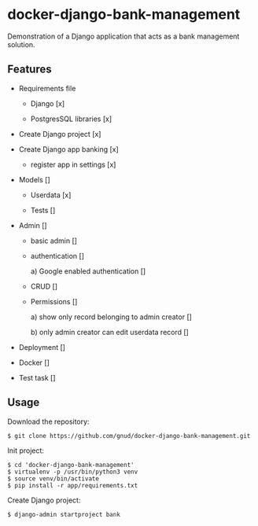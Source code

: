 # docker-django-bank-management

Demonstration of a Django application that acts as a bank management solution.

## Features

* Requirements file
 
  - Django                 [x]

  - PostgresSQL libraries  [x]

* Create Django project [x]

* Create Django app banking [x]

  - register app in settings [x]

* Models []

  - Userdata    [x]

  - Tests       []

* Admin         []

  - basic admin []

  - authentication []

    a) Google enabled authentication []

  - CRUD        [] 

  - Permissions []

     a) show only record belonging to admin creator []

     b) only admin creator can edit userdata record []

* Deployment    []

 - Docker       []

 - Test task    []
 


## Usage

Download the repository:
```
$ git clone https://github.com/gnud/docker-django-bank-management.git
```

Init project:
```
$ cd 'docker-django-bank-management'
$ virtualenv -p /usr/bin/python3 venv
$ source venv/bin/activate
$ pip install -r app/requirements.txt
```

Create Django project:
```
$ django-admin startproject bank
```